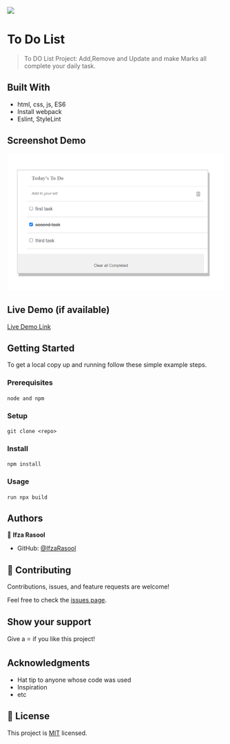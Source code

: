 ![](https://img.shields.io/badge/Microverse-blueviolet)

# To Do List

> To DO List Project: Add,Remove and Update and make Marks all complete your daily task.

## Built With

- html, css, js, ES6
- Install webpack
- Eslint, StyleLint

## Screenshot Demo

![AddBook Page](./images/demo.png)

## Live Demo (if available)

[Live Demo Link](https://ifzarasool.github.io/Daily-Task-List/)

## Getting Started

To get a local copy up and running follow these simple example steps.

### Prerequisites

`node and npm`

### Setup

`git clone <repo>`

### Install

`npm install`

### Usage

`run npx build`

## Authors

👤 **Ifza Rasool**

- GitHub: [@IfzaRasool](https://github.com/IfzaRasool)

## 🤝 Contributing

Contributions, issues, and feature requests are welcome!

Feel free to check the [issues page](../../issues/).

## Show your support

Give a ⭐️ if you like this project!

## Acknowledgments

- Hat tip to anyone whose code was used
- Inspiration
- etc

## 📝 License

This project is [MIT](./MIT.md) licensed.
